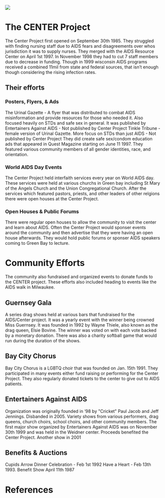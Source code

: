 <a href="https://juncture-digital.org"><img src="https://juncture-digital.org/images/ve-button.png"></a>

<param ve-config 
       title="AIDS & The CENTER Project"
       author="Cora Terletzky"
       banner="https://live.staticflickr.com/65535/52553391951_db8a024a45_z.jpg" 
       layout="vertical">
       
# The CENTER Project

The Center Project first opened on September 30th 1985. They struggled with finding nursing staff due to AIDS fears and disagreements over whos jurisdiction it was to supply nurses. They merged with the AIDS Resource Center on April 1st 1997. In November 1998 they had to cut 7 staff members due to decrease in funding. Though in 1999 wisconsin AIDS programs received a combined 11mil from state and federal sources, that isn’t enough though considering the rising infection rates. 

<param ve-image="https://live.staticflickr.com/65535/52561664006_1278b6dbbb.jpg">
<param ve-image 
       manifest="https://live.staticflickr.com/65535/52561210737_8b2e5873dd_w.jpg">
<param ve-image 
       manifest="https://live.staticflickr.com/65535/52561210782_ae2f23aa92_z.jpg">

## Their efforts 
### Posters, Flyers, & Ads
The Urinal Gazette - A flyer that was distributed to combat AIDS misinformation and provide resources for those who needed it. Also focused heavily on STDs and safe sex in general. It was published by Entertainers Against AIDS - Not published by Center Project
Tinkle Tribune - female version of Urinal Gazette. More focus on STDs than just AIDS - Not published by Center Project
They did create safe sex/condom education ads that appeared in Quest Magazine starting on June 11 1997. They featured various community members of all gender identities, race, and orientation. 
<param ve-image 
       manifest="https://live.staticflickr.com/65535/52562205313_ae94eba7aa_w.jpg">
<param ve-image 
       manifest="https://live.staticflickr.com/65535/52562133780_fc63d6a738_b.jpg">

### World AIDS Day Events
The Center Project held interfaith services every year on World AIDS day. These services were held at various churchs in Green bay including St Mary of the Angels Church and the Union Congregational Church. After the services which featured pastors, priests, and other leaders of other relgions there were open houses at the Center Project. 
<param ve-image 
       manifest="https://live.staticflickr.com/65535/52562205558_2bf4c31441.jpg">
<param ve-image 
       manifest="https://live.staticflickr.com/65535/52561210877_112db954cc.jpg">
<param ve-image 
       manifest="https://live.staticflickr.com/65535/52561210887_3bbd8d354c_w.jpg">

### Open Houses & Public Forums
There were regular open houses to allow the community to visit the center and learn about AIDS. Often the Center Project would sponser events around the community and then advertise that they were having an open house afterwards. They would hold public forums or sponser AIDS speakers coming to Green Bay to lecture. 
<param ve-image 
       manifest="https://live.staticflickr.com/65535/52562205398_b43edb7ff8_w.jpg">
<param ve-image
       manifest="https://live.staticflickr.com/65535/52562133935_a67ac8781a_n.jpg">
<param ve-image
       manifest="https://live.staticflickr.com/65535/52562133935_a67ac8781a_n.jpg">
<param ve-image
       manifest="https://live.staticflickr.com/65535/52562133715_edb91779e5_w.jpg">

# Community Efforts

The community also fundraised and organized events to donate funds to the CENTER project. These efforts also included heading to events like the AIDS walk in Milwaukee. 
<param ve-image 
       manifest="https://live.staticflickr.com/65535/52561957184_62870ecff5.jpg">

## Guernsey Gala

A series drag shows held at various bars that fundraised for the AIDS/Center project. It was a yearly event with the winner being crowned Miss Guernsey. It was founded in 1992 by Wayne Thiele, also known as the drag queen, Elsie Bovine. The winner was voted on with each vote backed by a monetary donation. There was also a charity softball game that would run during the duration of the shows. 
<param ve-image 
       manifest="https://live.staticflickr.com/65535/52561210732_5d78aeaca8_k.jpg">
<param ve-image 
       manifest="https://live.staticflickr.com/65535/52561210822_ca8e1f2911_c.jpg">
<param ve-image 
       manifest="https://live.staticflickr.com/65535/52561664296_b83fb4f281.jpg">
<param ve-image 
       manifest="https://live.staticflickr.com/65535/52561957254_c18d26c85a_c.jpg">
<param ve-image 
       manifest="https://live.staticflickr.com/65535/52562205513_34dcce8a9d_c.jpg">
<param ve-image 
       manifest="https://live.staticflickr.com/65535/52561957229_6eb29edfc0_z.jpg">
<param ve-image 
       manifest="https://live.staticflickr.com/65535/52561664266_fab361bcb6_z.jpg">
<param ve-image 
       manifest="https://live.staticflickr.com/65535/52562272633_219a6b8508_c.jpg">
<param ve-image 
       manifest="https://live.staticflickr.com/65535/52561664231_8845f758a0_z.jpg">

## Bay City Chorus

Bay City Chorus is a LGBTQ choir that was founded on Jan. 15th 1991. They participated in many events either fund raising or performing for the Center Project. They also regularly donated tickets to the center to give out to AIDS patients. 
<param ve-image 
       manifest="https://wislgbthistory.com/organiz/arts/bay-city-chorus/bcc-invite-pj.jpg">

## Entertainers Against AIDS

Organization was originally founded in ‘98 by "Cricket" Paul Jacob and Jeff Jennings. Disbanded in 2005.
Variety shows from various performers, drag queens, church choirs, school choirs, and other community members. The first major show organized by Entertainers Against AIDS was on November 30th 1999 and was held in the Weidner center. Proceeds benefited the Center Project. Another show in 2001
<param ve-image 
       manifest="https://live.staticflickr.com/65535/52561664026_b3a0593de0_b.jpg">
<param ve-image 
       manifest="https://live.staticflickr.com/65535/52561664056_41a3223c11_w.jpg">
       
## Benefits & Auctions

Cupids Arrow Dinner Celebration - Feb 1st 1992
Have a Heart - Feb 13th 1993. 
Benefit Show April 11th 1987
<param ve-image 
       manifest="https://live.staticflickr.com/65535/52562205308_7e2afe23fe_w.jpg">

# References

[^1]: [Wikipedia: Girl with a Pearl Earring](https://en.wikipedia.org/wiki/Girl_with_a_Pearl_Earring)
